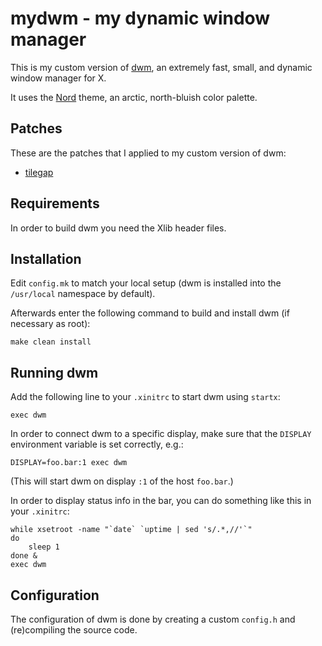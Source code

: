# mydwm - my dynamic window manager

This is my custom version of [dwm](https://dwm.suckless.org), an extremely fast,
small, and dynamic window manager for X.

It uses the [Nord](https://www.nordtheme.com) theme, an arctic, north-bluish color palette.

## Patches

These are the patches that I applied to my custom version of dwm:

- [tilegap](https://dwm.suckless.org/patches/tilegap/)

## Requirements

In order to build dwm you need the Xlib header files.

## Installation

Edit `config.mk` to match your local setup (dwm is installed into the
`/usr/local` namespace by default).

Afterwards enter the following command to build and install dwm (if necessary
as root):

    make clean install

## Running dwm

Add the following line to your `.xinitrc` to start dwm using `startx`:

    exec dwm

In order to connect dwm to a specific display, make sure that the `DISPLAY`
environment variable is set correctly, e.g.:

    DISPLAY=foo.bar:1 exec dwm

(This will start dwm on display `:1` of the host `foo.bar`.)

In order to display status info in the bar, you can do something like this in
your `.xinitrc`:

    while xsetroot -name "`date` `uptime | sed 's/.*,//'`"
    do
    	sleep 1
    done &
    exec dwm

## Configuration

The configuration of dwm is done by creating a custom `config.h` and
(re)compiling the source code.
